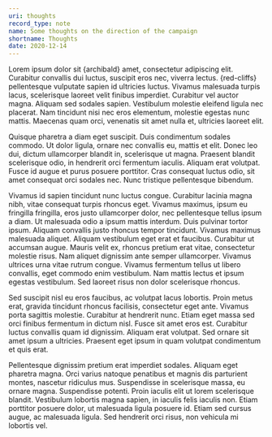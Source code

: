 ```yaml
---
uri: thoughts
record_type: note
name: Some thoughts on the direction of the campaign
shortname: Thoughts
date: 2020-12-14
---
```


Lorem ipsum dolor sit {archibald} amet, consectetur adipiscing elit. Curabitur convallis dui luctus, suscipit eros nec, viverra lectus. {red-cliffs} pellentesque vulputate sapien id ultricies luctus. Vivamus malesuada turpis lacus, scelerisque laoreet velit finibus imperdiet. Curabitur vel auctor magna. Aliquam sed sodales sapien. Vestibulum molestie eleifend ligula nec placerat. Nam tincidunt nisi nec eros elementum, molestie egestas nunc mattis. Maecenas quam orci, venenatis sit amet nulla et, ultricies laoreet elit.

Quisque pharetra a diam eget suscipit. Duis condimentum sodales commodo. Ut dolor ligula, ornare nec convallis eu, mattis et elit. Donec leo dui, dictum ullamcorper blandit in, scelerisque ut magna. Praesent blandit scelerisque odio, in hendrerit orci fermentum iaculis. Aliquam erat volutpat. Fusce id augue et purus posuere porttitor. Cras consequat luctus odio, sit amet consequat orci sodales nec. Nunc tristique pellentesque bibendum.

Vivamus id sapien tincidunt nunc luctus congue. Curabitur lacinia magna nibh, vitae consequat turpis rhoncus eget. Vivamus maximus, ipsum eu fringilla fringilla, eros justo ullamcorper dolor, nec pellentesque tellus ipsum a diam. Ut malesuada odio a ipsum mattis interdum. Duis pulvinar tortor ipsum. Aliquam convallis justo rhoncus tempor tincidunt. Vivamus maximus malesuada aliquet. Aliquam vestibulum eget erat et faucibus. Curabitur ut accumsan augue. Mauris velit ex, rhoncus pretium erat vitae, consectetur molestie risus. Nam aliquet dignissim ante semper ullamcorper. Vivamus ultrices urna vitae rutrum congue. Vivamus fermentum tellus ut libero convallis, eget commodo enim vestibulum. Nam mattis lectus et ipsum egestas vestibulum. Sed laoreet risus non dolor scelerisque rhoncus.

Sed suscipit nisl eu eros faucibus, ac volutpat lacus lobortis. Proin metus erat, gravida tincidunt rhoncus facilisis, consectetur eget ante. Vivamus porta sagittis molestie. Curabitur at hendrerit nunc. Etiam eget massa sed orci finibus fermentum in dictum nisl. Fusce sit amet eros est. Curabitur luctus convallis quam id dignissim. Aliquam erat volutpat. Sed ornare sit amet ipsum a ultricies. Praesent eget ipsum in quam volutpat condimentum et quis erat.

Pellentesque dignissim pretium erat imperdiet sodales. Aliquam eget pharetra magna. Orci varius natoque penatibus et magnis dis parturient montes, nascetur ridiculus mus. Suspendisse in scelerisque massa, eu ornare magna. Suspendisse potenti. Proin iaculis elit ut lorem scelerisque blandit. Vestibulum lobortis magna sapien, in iaculis felis iaculis non. Etiam porttitor posuere dolor, ut malesuada ligula posuere id. Etiam sed cursus augue, ac malesuada ligula. Sed hendrerit orci risus, non vehicula mi lobortis vel.
